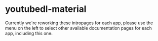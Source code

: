 # youtubedl-material

Currently we're reworking these intropages for each app, please use the menu on the left to select other available documentation pages for each app, including this one.
